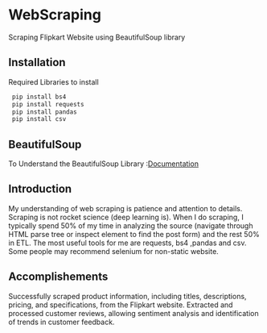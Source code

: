 
# WebScraping

Scraping Flipkart Website using BeautifulSoup library

## Installation

Required Libraries to install 

```bash
 pip install bs4
 pip install requests
 pip install pandas
 pip install csv
```
    

## BeautifulSoup

 To Understand the BeautifulSoup Library :[Documentation](https://www.tutorialspoint.com/beautiful_soup)


## Introduction
My understanding of web scraping is patience and attention to details. Scraping is not rocket science (deep learning is). When I do scraping, I typically spend 50% of my time in analyzing the source (navigate through HTML parse tree or inspect element to find the post form) and the rest 50% in ETL. The most useful tools for me are requests, bs4 ,pandas and csv. Some people may recommend selenium for non-static website.
## Accomplishements
Successfully scraped product information, including titles, descriptions, pricing, and specifications, from the Flipkart website. Extracted and processed customer reviews, allowing sentiment analysis and identification of trends in customer feedback. 